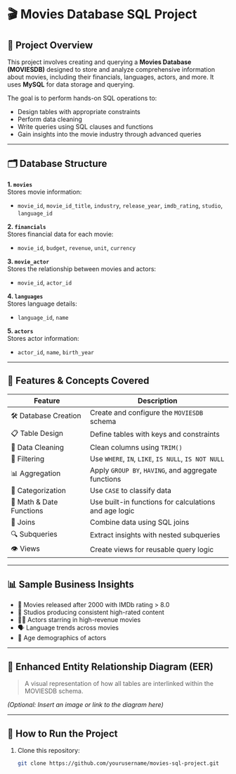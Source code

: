 # 🎬 Movies Database SQL Project

## 📌 Project Overview

This project involves creating and querying a **Movies Database (MOVIESDB)** designed to store and analyze comprehensive information about movies, including their financials, languages, actors, and more. It uses **MySQL** for data storage and querying.

The goal is to perform hands-on SQL operations to:
- Design tables with appropriate constraints
- Perform data cleaning
- Write queries using SQL clauses and functions
- Gain insights into the movie industry through advanced queries

---

## 🗂️ Database Structure

**1. `movies`**  
Stores movie information:  
- `movie_id`, `movie_id_title`, `industry`, `release_year`, `imdb_rating`, `studio`, `language_id`

**2. `financials`**  
Stores financial data for each movie:  
- `movie_id`, `budget`, `revenue`, `unit`, `currency`

**3. `movie_actor`**  
Stores the relationship between movies and actors:  
- `movie_id`, `actor_id`

**4. `languages`**  
Stores language details:  
- `language_id`, `name`

**5. `actors`**  
Stores actor information:  
- `actor_id`, `name`, `birth_year`

---

## 🔧 Features & Concepts Covered

| Feature                | Description                                             |
|------------------------|---------------------------------------------------------|
| 🛠️ Database Creation   | Create and configure the `MOVIESDB` schema              |
| 📋 Table Design         | Define tables with keys and constraints                 |
| 🧼 Data Cleaning        | Clean columns using `TRIM()`                            |
| 🔎 Filtering            | Use `WHERE`, `IN`, `LIKE`, `IS NULL`, `IS NOT NULL`    |
| 📊 Aggregation          | Apply `GROUP BY`, `HAVING`, and aggregate functions     |
| 🧠 Categorization       | Use `CASE` to classify data                             |
| 🔢 Math & Date Functions| Use built-in functions for calculations and age logic   |
| 🔗 Joins                | Combine data using SQL joins                            |
| 🔍 Subqueries           | Extract insights with nested subqueries                 |
| 👁️ Views               | Create views for reusable query logic                   |

---

## 📊 Sample Business Insights

- 🎥 Movies released after 2000 with IMDb rating > 8.0  
- 🏢 Studios producing consistent high-rated content  
- 🧑‍🎤 Actors starring in high-revenue movies  
- 🗣️ Language trends across movies  
- 👴 Age demographics of actors  

---

## 📌 Enhanced Entity Relationship Diagram (EER)

> A visual representation of how all tables are interlinked within the MOVIESDB schema.

*(Optional: Insert an image or link to the diagram here)*

---

## 🚀 How to Run the Project

1. Clone this repository:
   ```bash
   git clone https://github.com/yourusername/movies-sql-project.git
